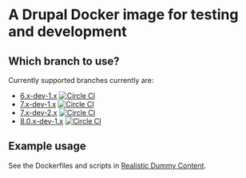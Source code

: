 A Drupal Docker image for testing and development
=====

Which branch to use?
-----

Currently supported branches currently are:

 * [6.x-dev-1.x](https://github.com/alberto56/docker-drupal/tree/6.x-dev-1.x) [![Circle CI](https://circleci.com/gh/alberto56/docker-drupal/tree/6.x-dev-1.x.svg?style=svg)](https://circleci.com/gh/alberto56/docker-drupal/tree/6.x-dev-1.x)
 * [7.x-dev-1.x](https://github.com/alberto56/docker-drupal/tree/7.x-dev-1.x) [![Circle CI](https://circleci.com/gh/alberto56/docker-drupal/tree/7.x-dev-1.x.svg?style=svg)](https://circleci.com/gh/alberto56/docker-drupal/tree/7.x-dev-1.x)
 * [7.x-dev-2.x](https://github.com/alberto56/docker-drupal/tree/7.x-dev-2.x) [![Circle CI](https://circleci.com/gh/alberto56/docker-drupal/tree/7.x-dev-2.x.svg?style=svg)](https://circleci.com/gh/alberto56/docker-drupal/tree/7.x-dev-2.x)
 * [8.0.x-dev-1.x](https://github.com/alberto56/docker-drupal/tree/8.0.x-dev-1.x) [![Circle CI](https://circleci.com/gh/alberto56/docker-drupal/tree/8.0.x-dev-1.x.svg?style=svg)](https://circleci.com/gh/alberto56/docker-drupal/tree/8.0.x-dev-1.x)

Example usage
-----

See the Dockerfiles and scripts in [Realistic Dummy Content](http://drupal.org/project/realistic_dummy_content).

